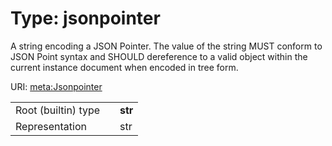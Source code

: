
# Type: jsonpointer


A string encoding a JSON Pointer. The value of the string MUST conform to JSON Point syntax and SHOULD dereference to a valid object within the current instance document when encoded in tree form.

URI: [meta:Jsonpointer](https://w3id.org/linkml/Jsonpointer)

|  |  |  |
| --- | --- | --- |
| Root (builtin) type | | **str** |
| Representation | | str |
